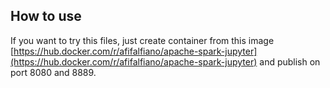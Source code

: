 ## How to use
If you want to try this files, just create container from this image [https://hub.docker.com/r/afifalfiano/apache-spark-jupyter](https://hub.docker.com/r/afifalfiano/apache-spark-jupyter) and publish on port 8080 and 8889.